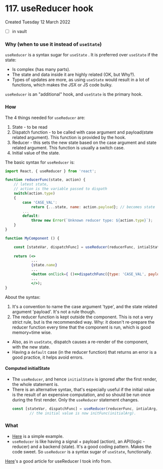 # 117. useReducer hook
Created Tuesday 12 March 2022
- [ ] in vault
    
### Why (when to use it instead of `useState`)
`useReducer` is a syntax sugar for `useState` . It is preferred over `useState` if the state:
- Is complex (has many parts).
- The state and data inside it are highly related (OK, but Why?).
- Types of updates are more, as using `useState` would result in a lot of functions, which makes the JSX or JS code bulky.

`useReducer` is an "additional" hook, and `useState` is the primary hook.

### How
The 4 things needed for `useReducer` are:
1. State - to be read
2. Dispatch function - to be called with case argument and payload(state related argument). This function is provided by the hook.
3. Reducer - this sets the new state based on the case argument and state related argument. This function is usually a switch case.
4. Initial value of the state.

The basic syntax for `useReducer` is:
```jsx
import React, { useReducer } from 'react';

function reducerFunc(state, action) {
	// latest state,
	// action is the variable passed to dispath
	switch(action.type)
	{
		case 'CASE_VAL':
			return {...state, name: action.payload}; // becomes state
		...
		default:
			throw new Error(`Unknown reducer type: ${action.type}`);
	}
}

function MyComponent () {

	const [stateVar, dispatchFunc] = useReducer(reducerFunc, intialState);
	
	return (<>
			...
			{state.name}
			...
			<button onClick={ ()=>dispatchFunc({type: 'CASE_VAL', payload: 'arg'}) }>Name<button>
			...
			</>);
}
```
About the syntax:
1. It's a convention to name the case argument 'type', and the state related argument 'payload'. It's not a rule though.
2. The reducer function is kept outside the component. This is not a very strict rule, but is the recommended way. Why: it doesn't re-prepare the reducer function every time that the component is run, which is good memory+time wise.

- Also, as in `useState`, dispatch causes a re-render of the component, with the new state.
- Having a `default` case (in the reducer function) that returns an error is a good practice, it helps avoid errors.

#### Computed initialState
- The `useReducer`, and hence `initialState` is ignored after the first render, the whole statement is.
- There is an alternative syntax, that's especially useful if the initial value is the result of an expensive computation, and so should be run once during the first render. Only the `useReducer` statement changes.
	```jsx
	const [stateVar, dispatchFunc] = useReducer(reducerFunc, intialArg, initFunc);
			// the initial value is now initFunc(initialArg).
	```

### What
- [Here](https://github.com/exemplar-codes/react-hello-world/blob/5a83a92598ad832fb882a43ede103946b9815458/src/Apps/UseReducerDemo/UseReducerDemo.jsx) is a simple example.
- `useReducer` is like having a signal + payload (action), an API(logic - reducer) and a backend (state). It's a good coding pattern. Makes the code sweet.
So `useReducer` is a syntax sugar of  `useState`, functionally.

[Here](https://devtrium.com/posts/how-to-use-react-usereducer-hook#what-is-react-usereducer-hook-and-how-to-use-it)'s a good article for useReducer I took info from.
